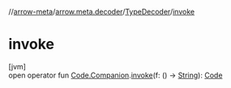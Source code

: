 //[arrow-meta](../../../index.md)/[arrow.meta.decoder](../index.md)/[TypeDecoder](index.md)/[invoke](invoke.md)

# invoke

[jvm]\
open operator fun [Code.Companion](../../arrow.meta.ast/-code/-companion/index.md).[invoke](invoke.md)(f: () -&gt; [String](https://kotlinlang.org/api/latest/jvm/stdlib/kotlin/-string/index.html)): [Code](../../arrow.meta.ast/-code/index.md)
